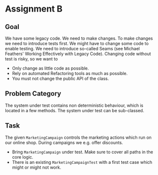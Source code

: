 Assignment B
============

Goal
----

We have some legacy code. We need to make changes.
To make changes we need to introduce tests first.
We might have to change some code to enable testing.
We need to introduce so-called Seams (see Michael
Feathers' Working Effectively with Legacy Code).
Changing code without test is risky, so we want to

* Only change as little code as possible.
* Rely on automated Refactoring tools as much as possible.
* You must not change the public API of the class.

Problem Category
----------------

The system under test contains non deterministic behaviour,
which is located in a few methods. The system under test can
be sub-classed.

Task
----

The given `MarketingCampaign` controls the marketing actions which
run on our online shop. During campaigns we e.g. offer discounts.

* Bring `MarketingCampaign` under test. Make sure to cover all paths in the core logic.
* There is an existing `MarketingCampaignTest` with a first test case which might or might not work.
